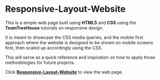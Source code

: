# Responsive-Layout-Website

This is a simple web page built using **HTML5** and **CSS** using the **TeamTreeHouse** tutorials on responsive design.

It is meant to showcase the CSS media queries, and the mobile first approach where the website is designed to be shown on mobile screens first, then scaled up accordingly using the CSS.

This will serve as a quick reference and inspiration on how to apply those methodologies for future projects.

Click <a href="https://f54vnfg.github.io/Responsive-Layout-Website/"> <strong>Responsive-Layout-Website</strong></a> to view the web page.
